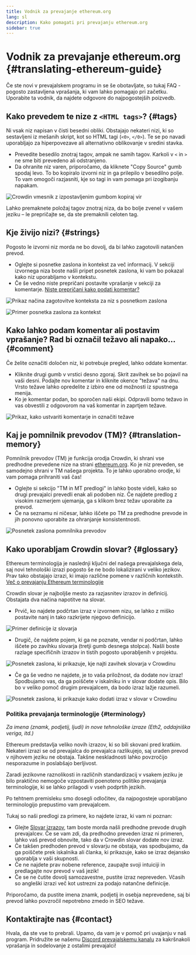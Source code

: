 ```yaml
---
title: Vodnik za prevajanje ethereum.org
lang: sl
description: Kako pomagati pri prevajanju ethereum.org
sidebar: true
---
```


# Vodnik za prevajanje ethereum.org {#translating-ethereum-guide}

Če ste novi v prevajalskem programu in se še obotavljate, so tukaj FAQ - pogosto zastavljena vprašanja, ki vam lahko pomagajo pri začetku. Uporabite ta vodnik, da najdete odgovore do najpogostejših poizvedb.

## Kako prevedem te nize z `<HTML tags>`? {#tags}

Ni vsak niz napisan v čisti besedni obliki. Obstajajo nekateri nizi, ki so sestavljeni iz mešanih skript, kot so HTML tagi (`<0>`, `</0>`). Te se po navadi uporabljajo za hiperpovezave ali alternativno oblikovanje v sredini stavka.

- Prevedite besedilo znotraj tagov, ampak ne samih tagov. Karkoli v `<` in `>` ne sme biti prevedeno ali odstranjeno.
- Da ohranite niz varen, priporočamo, da kliknete "Copy Source" gumb spodaj levo. To bo kopiralo izvorni niz in ga prilepilo v besedilno polje. To vam omogoči razjasniti, kje so tagi in vam pomaga pri izogibanju napakam.

![Crowdin vmesnik z izpostavljenim gumbom kopiraj vir](../../../../../contributing/translation-program/translation-guide/html-tag-strings.png)

Lahko premaknete položaj tagov znotraj niza, da bo bolje zvenel v vašem jeziku – le prepričajte se, da ste premaknili celoten tag.

## Kje živijo nizi? {#strings}

Pogosto le izvorni niz morda ne bo dovolj, da bi lahko zagotovili natančen prevod.

- Oglejte si posnetke zaslona in kontekst za več informacij. V sekciji izvornega niza boste našli pripet posnetek zaslona, ki vam bo pokazal kako niz uporabljamo v kontekstu.
- Če še vedno niste prepričani postavite vprašanje v sekciji za komentarje. [Niste prepričani kako podati komentar?](#comment)

![Prikaz načina zagotovitve konteksta za niz s posnetkom zaslona](../../../../../contributing/translation-program/translation-guide/source-string.png)

![Primer posnetka zaslona za kontekst](../../../../../contributing/translation-program/translation-guide/source-string-2.png)

## Kako lahko podam komentar ali postavim vprašanje? Rad bi označil težavo ali napako... {#comment}

Če želite označiti določen niz, ki potrebuje pregled, lahko oddate komentar.

- Kliknite drugi gumb v vrstici desno zgoraj. Skrit zavihek se bo pojavil na vaši desni. Podajte nov komentar in kliknite okence "težava" na dnu. Vrsto težave lahko opredelite z izbiro ene od možnosti iz spustnega menija.
- Ko je komentar podan, bo sporočen naši ekipi. Odpravili bomo težavo in vas obvestili z odgovorom na vaš komentar in zaprtjem težave.

![Prikaz, kako ustvariti komentarje in označiti težave](../../../../../contributing/translation-program/translation-guide/comment-issue.png)

## Kaj je pomnilnik prevodov (TM)? {#translation-memory}

Pomnilnik prevodov (TM) je funkcija orodja Crowdin, ki shrani vse predhodne prevedene nize na strani [ethereum.org](http://ethereum.org/). Ko je niz preveden, se samodejno shrani v TM našega projekta. To je lahko uporabno orodje, ki vam pomaga prihraniti vaš čas!

- Oglejte si sekcijo "TM in MT predlogi" in lahko boste videli, kako so drugi prevajalci prevedli enak ali podoben niz. Če najdete predlog z visokim razmerjem ujemanja, ga s klikom brez težav uporabite za prevod.
- Če na seznamu ni ničesar, lahko iščete po TM za predhodne prevode in jih ponovno uporabite za ohranjanje konsistentnosti.

![Posnetek zaslona pomnilnika prevodov](../../../../../contributing/translation-program/translation-guide/translation-memory.png)

## Kako uporabljam Crowdin slovar? {#glossary}

Ethereum terminologija je naslednji ključni del našega prevajalskega dela, saj novi tehnološki izrazi pogosto še ne bodo lokalizirani v veliko jezikov. Prav tako obstajajo izrazi, ki imajo različne pomene v različnih kontekstih. [Več o prevajanju Ethereum terminologije](#terminology)

Crowdin slovar je najboljše mesto za razjasnitev izrazov in definicij. Obstajata dva načina napotitve na slovar.

- Prvič, ko najdete podčrtan izraz v izvornem nizu, se lahko z miško postavite nanj in tako razkrijete njegovo definicijo.

![Primer definicije iz slovarja](../../../../../contributing/translation-program/translation-guide/glossary-definition.png)

- Drugič, če najdete pojem, ki ga ne poznate, vendar ni podčrtan, lahko iščete po zavihku slovarja (tretji gumb desnega stolpca). Našli boste razlage specifičnih izrazov in tistih pogosto uporabljenih v projektu.

![Posnetek zaslona, ki prikazuje, kje najti zavihek slovarja v Crowdinu](../../../../../contributing/translation-program/translation-guide/glossary-tab.png)

- Če ga še vedno ne najdete, je to vaša priložnost, da dodate nov izraz! Spodbujamo vas, da ga poiščete v iskalniku in v slovar dodate opis. Bilo bo v veliko pomoč drugim prevajalcem, da bodo izraz lažje razumeli.

![Posnetek zaslona, ki prikazuje kako dodati izraz v slovar v Crowdinu](../../../../../contributing/translation-program/translation-guide/add-glossary-term.png)

### Politika prevajanja terminologije {#terminology}

_Za imena (znamk, podjetij, ljudi) in nove tehnološke izraze (Eth2, oddajniška veriga, itd.)_

Ethereum predstavlja veliko novih izrazov, ki so bili skovani pred kratkim. Nekateri izrazi se od prevajalca do prevajalca razlikujejo, saj uraden prevod v njihovem jeziku ne obstaja. Takšne neskladnosti lahko povzročijo nesporazume in poslabšajo berljivost.

Zaradi jezikovne raznolikosti in različnih standardizacij v vsakem jeziku je bilo praktično nemogoče vzpostaviti poenoteno politiko prevajanja terminologije, ki se lahko prilagodi v vseh podprtih jezikih.

Po tehtnem premisleku smo dosegli odločitev, da najpogosteje uporabljano terminologijo prepustimo vam prevajalcem.

Tukaj so naši predlogi za primere, ko najdete izraz, ki vam ni poznan:

- Glejte [Slovar izrazov](#glossary), tam boste morda našli predhodne prevode drugih prevajalcev. Če se vam zdi, da predhodno preveden izraz ni primeren, lahko vaš prevod obnovite, tako da v Crowdin slovar dodate nov izraz.
- Če takšen predhoden prevod v slovarju ne obstaja, vas spodbujamo, da ga poiščete prek iskalnika ali članka, ki prikazuje, kako se izraz dejansko uporablja v vaši skupnosti.
- Če ne najdete prav nobene reference, zaupajte svoji intuiciji in predlagajte nov prevod v vaš jezik!
- Če se ne čutite dovolj samozavestne, pustite izraz nepreveden. Včasih so angleški izrazi več kot ustrezni za podajo natančne definicije.

Priporočamo, da pustite imena znamk, podjetij in osebja neprevedene, saj bi prevod lahko povzročil nepotrebno zmedo in SEO težave.

## Kontaktirajte nas {#contact}

Hvala, da ste vse to prebrali. Upamo, da vam je v pomoč pri uvajanju v naš program. Pridružite se našemu [Discord prevajalskemu kanalu](https://discord.gg/TkJFaewsaM) za kakršnakoli vprašanja in sodelovanje z ostalimi prevajalci!
